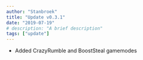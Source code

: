 ```yaml
---
author: "Stanbroek"
title: "Update v0.3.1"
date: "2019-07-19"
# description: "A brief description"
tags: ["update"]
---
```


- Added CrazyRumble and BoostSteal gamemodes
